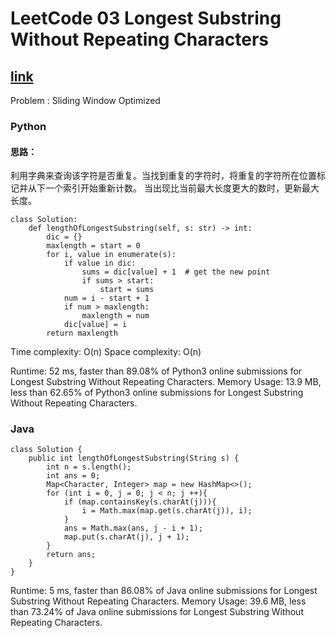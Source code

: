 # LeetCode 03 Longest Substring Without Repeating Characters
## [link](https://leetcode.com/problems/longest-substring-without-repeating-characters/)

Problem : Sliding Window Optimized
### Python 
#### 思路：
利用字典来查询该字符是否重复。当找到重复的字符时，将重复的字符所在位置标记并从下一个索引开始重新计数。
当出现比当前最大长度更大的数时，更新最大长度。
```
class Solution:
    def lengthOfLongestSubstring(self, s: str) -> int:
        dic = {}
        maxlength = start = 0
        for i, value in enumerate(s):
            if value in dic:
                sums = dic[value] + 1  # get the new point
                if sums > start:
                    start = sums
            num = i - start + 1
            if num > maxlength:
                maxlength = num
            dic[value] = i
        return maxlength
```
Time complexity: O(n)
Space complexity: O(n)

Runtime: 52 ms, faster than 89.08% of Python3 online submissions for Longest Substring Without Repeating Characters.
Memory Usage: 13.9 MB, less than 62.65% of Python3 online submissions for Longest Substring Without Repeating Characters.

### Java
```
class Solution {
    public int lengthOfLongestSubstring(String s) {
        int n = s.length();
        int ans = 0;
        Map<Character, Integer> map = new HashMap<>();
        for (int i = 0, j = 0; j < n; j ++){
            if (map.containsKey(s.charAt(j))){
                i = Math.max(map.get(s.charAt(j)), i);
            }
            ans = Math.max(ans, j - i + 1);
            map.put(s.charAt(j), j + 1);
        }
        return ans;
    }
}
```
Runtime: 5 ms, faster than 86.08% of Java online submissions for Longest Substring Without Repeating Characters.
Memory Usage: 39.6 MB, less than 73.24% of Java online submissions for Longest Substring Without Repeating Characters.
